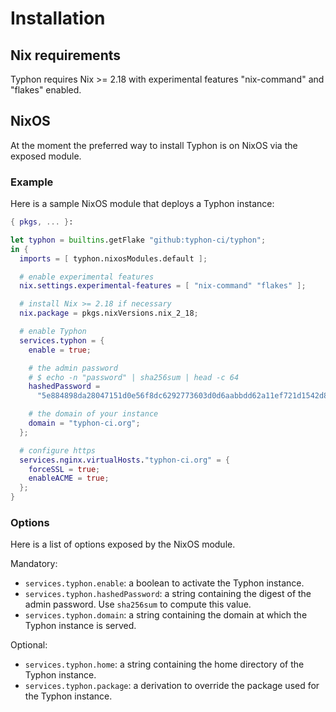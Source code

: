 # Installation

## Nix requirements

Typhon requires Nix >= 2.18 with experimental features "nix-command" and
"flakes" enabled.

## NixOS

At the moment the preferred way to install Typhon is on NixOS via the exposed
module.

### Example

Here is a sample NixOS module that deploys a Typhon instance:

```nix
{ pkgs, ... }:

let typhon = builtins.getFlake "github:typhon-ci/typhon";
in {
  imports = [ typhon.nixosModules.default ];

  # enable experimental features
  nix.settings.experimental-features = [ "nix-command" "flakes" ];

  # install Nix >= 2.18 if necessary
  nix.package = pkgs.nixVersions.nix_2_18;

  # enable Typhon
  services.typhon = {
    enable = true;

    # the admin password
    # $ echo -n "password" | sha256sum | head -c 64
    hashedPassword =
      "5e884898da28047151d0e56f8dc6292773603d0d6aabbdd62a11ef721d1542d8";

    # the domain of your instance
    domain = "typhon-ci.org";
  };

  # configure https
  services.nginx.virtualHosts."typhon-ci.org" = {
    forceSSL = true;
    enableACME = true;
  };
}
```


### Options

Here is a list of options exposed by the NixOS module.

Mandatory:

- `services.typhon.enable`: a boolean to activate the Typhon instance.
- `services.typhon.hashedPassword`: a string containing the digest of the admin
  password. Use `sha256sum` to compute this value.
- `services.typhon.domain`: a string containing the domain at which the Typhon
  instance is served.

Optional:

- `services.typhon.home`: a string containing the home directory of the Typhon
  instance.
- `services.typhon.package`: a derivation to override the package used for the
  Typhon instance.
